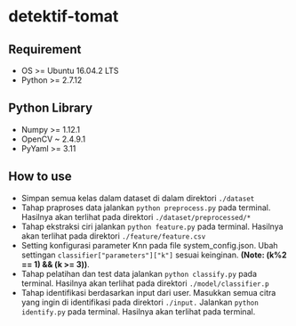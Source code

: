# detektif-tomat
## Requirement
* OS >= Ubuntu 16.04.2 LTS
* Python >= 2.7.12
## Python Library
* Numpy >= 1.12.1
* OpenCV ~ 2.4.9.1
* PyYaml >= 3.11

## How to use
* Simpan semua kelas dalam dataset di dalam direktori `./dataset`
* Tahap praproses data jalankan `python preprocess.py` pada terminal. Hasilnya akan terlihat pada direktori `./dataset/preprocessed/*`
* Tahap ekstraksi ciri jalankan `python feature.py` pada terminal. Hasilnya akan terlihat pada direktori `./feature/feature.csv`
* Setting konfigurasi parameter Knn pada file system_config.json. Ubah settingan `classifier["parameters"]["k"]` sesuai keinginan. **(Note: (k%2 == 1) && (k >= 3))**.
* Tahap pelatihan dan test data jalankan `python classify.py` pada terminal. Hasilnya akan terlihat pada direktori `./model/classifier.p`
* Tahap identifikasi berdasarkan input dari user. Masukkan semua citra yang ingin di identifikasi pada direktori `./input.` Jalankan `python identify.py` pada terminal. Hasilnya akan terlihat pada terminal.